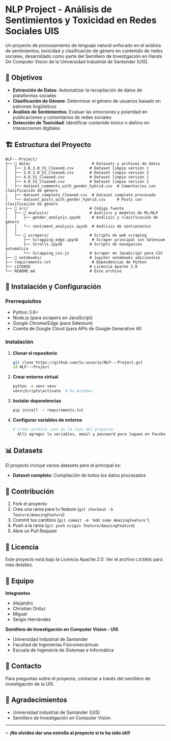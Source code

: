 # NLP Project - Análisis de Sentimientos y Toxicidad en Redes Sociales UIS

Un proyecto de procesamiento de lenguaje natural enfocado en el análisis de sentimientos, toxicidad y clasificación de género en contenido de redes sociales, desarrollado como parte del Semillero de Investigación en Hands On Computer Vision de la Universidad Industrial de Santander (UIS).

## 🎯 Objetivos

- **Extracción de Datos**: Automatizar la recopilación de datos de plataformas sociales
- **Clasificación de Género**: Determinar el género de usuarios basado en patrones lingüísticos
- **Análisis de Sentimientos**: Evaluar las emociones y polaridad en publicaciones y comentarios de redes sociales
- **Detección de Toxicidad**: Identificar contenido tóxico o dañino en interacciones digitales

## 🏗️ Estructura del Proyecto

```
NLP---Project/
├── 📁 data/                           # Datasets y archivos de datos
│   ├── 2.0_3.0_V1_Cleaned.csv       # Dataset limpio versión 1
│   ├── 2.0_3.0_V2_Cleaned.csv       # Dataset limpio versión 2 
│   ├── 4.0_V1_Cleaned.csv           # Dataset limpio versión 1 
│   ├── 4.0_V2_Cleaned.csv           # Dataset limpio versión 2
│   ├── dataset_comments_with_gender_hybrid.csv  # Comentarios con clasificación de género
│   ├── dataset_completo_Cleaned.csv  # Dataset completo procesado
│   └── dataset_posts_with_gender_hybrid.csv     # Posts con clasificación de género
├── 📁 src/                           # Código fuente
│   ├── 📁 analysis/                  # Análisis y modelos de ML/NLP
│   │   ├── gender_analysis.ipynb     # Análisis y clasificación de género
│   │   └── sentiment_analysis.ipynb  # Análisis de sentimientos
│   │   
│   └── 📁 scrapers/                  # Scripts de web scraping
│       ├── Scrapping_edge.ipynb      # Scraper principal con Selenium
│       ├── Scrolls.ipynb            # Scripts de navegación automática
│       └── Scrapping_csv.js         # Scraper en JavaScript para CSV
├── 📁 notebooks/                     # Jupyter notebooks adicionales
├── requirements.txt                  # Dependencias de Python
├── LICENSE                          # Licencia Apache 2.0
└── README.md                        # Este archivo
```

## 🚀 Instalación y Configuración

### Prerrequisitos

- Python 3.8+
- Node.js (para scrapers en JavaScript)
- Google Chrome/Edge (para Selenium)
- Cuenta de Google Cloud (para APIs de Google Generative AI)

### Instalación

1. **Clonar el repositorio**
   ```bash
   git clone https://github.com/tu-usuario/NLP---Project.git
   cd NLP---Project
   ```

2. **Crear entorno virtual**
   ```bash
   python -m venv venv
   venv\Scripts\activate  # En Windows
   ```

3. **Instalar dependencias**
   ```bash
   pip install -r requirements.txt
   ```

4. **Configurar variables de entorno**
   ```bash
   # Crear archivo .env en la raíz del proyecto
     Allí agregar la variables, email y password para logueo en Facebook
   ```
## 📊 Datasets

El proyecto incluye varios datasets pero el principal es:
- **Dataset completo**: Compilación de todos los datos procesados

## 🤝 Contribución

1. Fork el proyecto
2. Crea una rama para tu feature (`git checkout -b feature/AmazingFeature`)
3. Commit tus cambios (`git commit -m 'Add some AmazingFeature'`)
4. Push a la rama (`git push origin feature/AmazingFeature`)
5. Abre un Pull Request

## 📝 Licencia

Este proyecto está bajo la Licencia Apache 2.0. Ver el archivo `LICENSE` para más detalles.

## 👥 Equipo

**Integrantes**
- Alejandro
- Christian Orduz
- Miguel
- Sergio Hernández

**Semillero de Investigación en Computer Vision - UIS**
- Universidad Industrial de Santander
- Facultad de Ingenierías Fisicomecánicas
- Escuela de Ingeniería de Sistemas e Informática

## 📧 Contacto

Para preguntas sobre el proyecto, contactar a través del semillero de investigación de la UIS.

## 🙏 Agradecimientos

- Universidad Industrial de Santander (UIS)
- Semillero de Investigación en Computer Vision

---

⭐ **¡No olvides dar una estrella al proyecto si te ha sido útil!**
